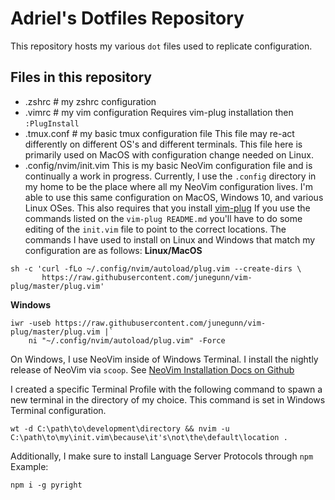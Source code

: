 # Adriel's Dotfiles Repository
This repository hosts my various `dot` files used to replicate configuration.

## Files in this repository
- .zshrc # my zshrc configuration 
- .vimrc # my vim configuration 
Requires vim-plug installation then `:PlugInstall`
- .tmux.conf # my basic tmux configuration file
This file may re-act differently on different OS's and different terminals.
This file here is primarily used on MacOS with configuration change needed on Linux. 
- .config/nvim/init.vim
This is my basic NeoVim configuration file and is continually a work in progress. 
Currently, I use the `.config` directory in my home to be the place where all my NeoVim configuration
lives. I'm able to use this same configuration on MacOS, Windows 10, and various Linux OSes. 
This also requires that you install [vim-plug](https://github.com/junegunn/vim-plug)
If you use the commands listed on the `vim-plug README.md` you'll have to do some editing of the `init.vim`
file to point to the correct locations.
The commands I have used to install on Linux and Windows that match my configuration are as follows:
**Linux/MacOS**
```
sh -c 'curl -fLo ~/.config/nvim/autoload/plug.vim --create-dirs \
       https://raw.githubusercontent.com/junegunn/vim-plug/master/plug.vim'
```
**Windows**
```
iwr -useb https://raw.githubusercontent.com/junegunn/vim-plug/master/plug.vim |`
    ni "~/.config/nvim/autoload/plug.vim" -Force
```

On Windows, I use NeoVim inside of Windows Terminal. 
I install the nightly release of NeoVim via `scoop`. 
See [NeoVim Installation Docs on Github](https://github.com/neovim/neovim/wiki/Installing-Neovim)

I created a specific Terminal Profile with the following command to spawn a new terminal in the directory of my choice.
This command is set in Windows Terminal configuration.
```
wt -d C:\path\to\development\directory && nvim -u C:\path\to\my\init.vim\because\it's\not\the\default\location .
```

Additionally, I make sure to install Language Server Protocols through `npm`
Example:
```
npm i -g pyright
```

